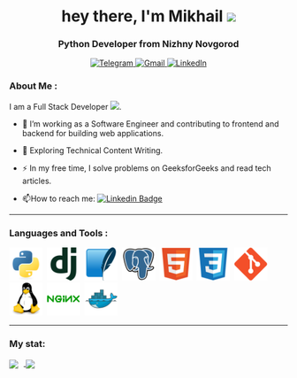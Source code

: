 <div id="header" align="center">
	<h1>
    hey there, I'm Mikhail
    <img src="https://media.giphy.com/media/hvRJCLFzcasrR4ia7z/giphy.gif" width="30px"/>
  </h1>
	<h3>Python Developer from Nizhny Novgorod</h3>
</div>

<div id="socials" align="center">
  <a href="https://t.me/mvlbulankin">
		<img src="https://img.shields.io/badge/Telegram-blue?style=for-the-badge&logo=telegram&logoColor=white" alt="Telegram"/>
	</a>
  <a href="mailto:mvl.bulankin@gmail.com">
		<img src="https://img.shields.io/badge/Gmail-blue?style=for-the-badge&logo=gmail&logoColor=white" alt="Gmail"/>
	</a>
	<a href="https://www.linkedin.com/in/mikhail-bulankin/">
		<img src="https://img.shields.io/badge/LinkedIn-blue?style=for-the-badge&logo=linkedin&logoColor=white" alt="LinkedIn"/>
	</a>
</div>


### About Me :

I am a Full Stack Developer <img src="https://media.giphy.com/media/WUlplcMpOCEmTGBtBW/giphy.gif" width="30">.

- :telescope: I’m working as a Software Engineer and contributing to frontend and backend for building web applications.

- :seedling: Exploring Technical Content Writing.

- :zap: In my free time, I solve problems on GeeksforGeeks and read tech articles.

- :mailbox:How to reach me: [![Linkedin Badge](https://img.shields.io/badge/-kakbar-blue?style=flat&logo=Linkedin&logoColor=white)](your-linkedin-url)

---

### Languages and Tools :

<div>
  <img src="https://github.com/devicons/devicon/blob/master/icons/python/python-original.svg" width="60" height="60"/>&nbsp;
  <img src="https://github.com/devicons/devicon/blob/master/icons/django/django-plain.svg" width="60" height="60"/>&nbsp;
  <img src="https://github.com/devicons/devicon/blob/master/icons/sqlite/sqlite-original.svg" width="60" height="60"/>&nbsp;
  <img src="https://github.com/devicons/devicon/blob/master/icons/postgresql/postgresql-original.svg" width="60" height="60"/>&nbsp;
  <img src="https://github.com/devicons/devicon/blob/master/icons/html5/html5-original.svg" width="60" height="60"/>&nbsp;
  <img src="https://github.com/devicons/devicon/blob/master/icons/css3/css3-original.svg" width="60" height="60"/>&nbsp;
  <img src="https://github.com/devicons/devicon/blob/master/icons/git/git-original.svg" width="60" height="60"/>&nbsp;
  <img src="https://github.com/devicons/devicon/blob/master/icons/linux/linux-original.svg" width="60" height="60"/>&nbsp;
  <img src="https://github.com/devicons/devicon/blob/master/icons/nginx/nginx-original.svg" width="60" height="60"/>&nbsp;
  <img src="https://github.com/devicons/devicon/blob/master/icons/docker/docker-original.svg" width="60" height="60"/>&nbsp;
</div>

---

### My stat:

<div>
<a href="https://github-readme-stats.vercel.app/api?username=akafer&hide=contribs&show_icons=true&theme=dark">
  <img  align="center" height="130" style="margin-right: 10px" src="https://github-readme-stats.vercel.app/api?username=mvlbulankin&hide=contribs&show_icons=true&theme=dark" />
</a>
<a href="https://github-readme-stats.vercel.app/api/top-langs/?username=amvlbulankin&layout=compact&theme=dark">
  <img align="center" height="130" src="https://github-readme-stats.vercel.app/api/top-langs/?username=akafer&layout=compact&theme=dark" />
</a>
</div>
